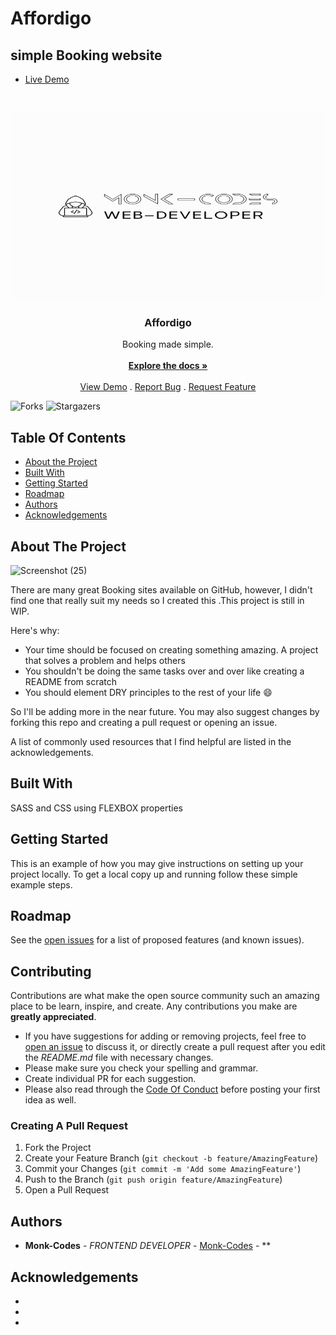 # Affordigo
## simple Booking website
- [Live Demo](https://affordigo.netlify.app/)
<br/>
<p align="center">
  <a href="https://github.com/Monk-Codes/Affordigo">
<img src="logo.png" alt="image" width="500" height="300">
  </a>

  <h3 align="center">Affordigo</h3>

  <p align="center">
    Booking made simple.
    <br/>
    <br/>
    <a href="https://github.com/Monk-Codes/Affordigo"><strong>Explore the docs »</strong></a>
    <br/>
    <br/>
    <a href="https://github.com/Monk-Codes/Affordigo">View Demo</a>
    .
    <a href="https://github.com/Monk-Codes/Affordigo/issues">Report Bug</a>
    .
    <a href="https://github.com/Monk-Codes/Affordigo/issues">Request Feature</a>
  </p>
</p>

![Forks](https://img.shields.io/github/forks/Monk-Codes/Affordigo?style=social) ![Stargazers](https://img.shields.io/github/stars/Monk-Codes/Affordigo?style=social) 

## Table Of Contents

* [About the Project](#about-the-project)
* [Built With](#built-with)
* [Getting Started](#getting-started)
* [Roadmap](#roadmap)
* [Authors](#authors)
* [Acknowledgements](#acknowledgements)

## About The Project

![Screenshot (25)](https://github.com/Monk-Codes/Affordigo/assets/84877191/18d1ed1e-1408-493e-bacb-6dd0041689a9)

There are many great Booking sites available on GitHub, however, I didn't find one that really suit my needs so I created this .This project is still in WIP.

Here's why:

* Your time should be focused on creating something amazing. A project that solves a problem and helps others
* You shouldn't be doing the same tasks over and over like creating a README from scratch
* You should element DRY principles to the rest of your life :smile:

 So I'll be adding more in the near future. You may also suggest changes by forking this repo and creating a pull request or opening an issue.

A list of commonly used resources that I find helpful are listed in the acknowledgements.

## Built With

SASS and CSS using FLEXBOX properties

## Getting Started

This is an example of how you may give instructions on setting up your project locally.
To get a local copy up and running follow these simple example steps.

## Roadmap

See the [open issues](https://github.com/Monk-Codes/Affordigo/issues) for a list of proposed features (and known issues).

## Contributing

Contributions are what make the open source community such an amazing place to be learn, inspire, and create. Any contributions you make are **greatly appreciated**.
* If you have suggestions for adding or removing projects, feel free to [open an issue](https://github.com/Monk-Codes/Affordigo/issues/new) to discuss it, or directly create a pull request after you edit the *README.md* file with necessary changes.
* Please make sure you check your spelling and grammar.
* Create individual PR for each suggestion.
* Please also read through the [Code Of Conduct](https://github.com/Monk-Codes/Affordigo/blob/main/CODE_OF_CONDUCT.md) before posting your first idea as well.

### Creating A Pull Request

1. Fork the Project
2. Create your Feature Branch (`git checkout -b feature/AmazingFeature`)
3. Commit your Changes (`git commit -m 'Add some AmazingFeature'`)
4. Push to the Branch (`git push origin feature/AmazingFeature`)
5. Open a Pull Request

## Authors

* **Monk-Codes** - *FRONTEND DEVELOPER* - [Monk-Codes](https://github.com/Monk-Codes) - **

## Acknowledgements

* []()
* []()
* []()

